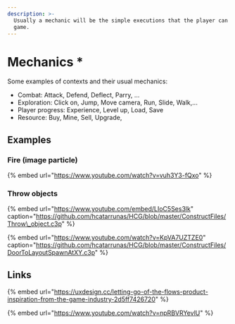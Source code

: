 ```yaml
---
description: >-
  Usually a mechanic will be the simple executions that the player can do in the
  game.
---
```


# Mechanics \*

 Some examples of contexts and their usual mechanics:

* Combat: Attack, Defend, Deflect, Parry, ...
* Exploration: Click on, Jump, Move camera, Run, Slide, Walk,...
* Player progress: Experience, Level up, Load, Save 
* Resource: Buy, Mine, Sell, Upgrade,

## Examples

### Fire \(image particle\)

{% embed url="https://www.youtube.com/watch?v=vuh3Y3-fQxo" %}

### Throw objects

{% embed url="https://www.youtube.com/embed/LIoC5Ses3lk" caption="https://github.com/hcatarrunas/HCG/blob/master/ConstructFiles/Throw\_object.c3p" %}

{% embed url="https://www.youtube.com/watch?v=KpVA7UZTZE0" caption="https://github.com/hcatarrunas/HCG/blob/master/ConstructFiles/DoorToLayoutSpawnAtXY.c3p" %}





## Links

{% embed url="https://uxdesign.cc/letting-go-of-the-flows-product-inspiration-from-the-game-industry-2d5ff7426720" %}

{% embed url="https://www.youtube.com/watch?v=npRBVRYevlU" %}



